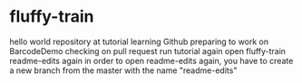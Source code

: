 # fluffy-train
hello world repository at tutorial
learning Github
preparing to work on BarcodeDemo
checking on pull request
run tutorial again 
open fluffy-train readme-edits again
in order to open readme-edits again, you have to create a new branch from the master with the name "readme-edits"
